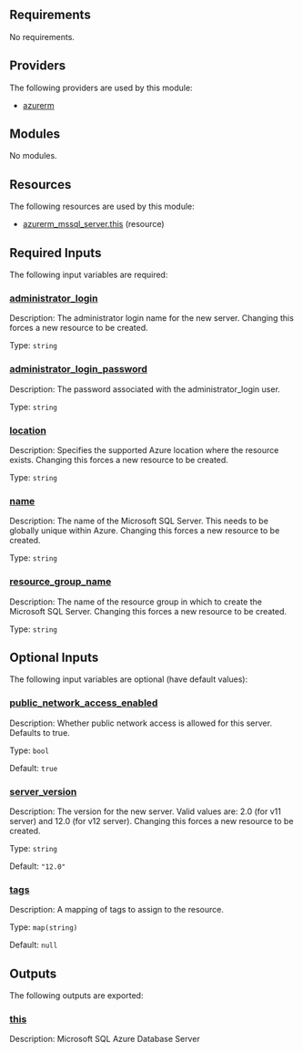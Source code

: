 <!-- BEGIN_TF_DOCS -->
## Requirements

No requirements.

## Providers

The following providers are used by this module:

- <a name="provider_azurerm"></a> [azurerm](#provider\_azurerm)

## Modules

No modules.

## Resources

The following resources are used by this module:

- [azurerm_mssql_server.this](https://registry.terraform.io/providers/hashicorp/azurerm/latest/docs/resources/mssql_server) (resource)

## Required Inputs

The following input variables are required:

### <a name="input_administrator_login"></a> [administrator\_login](#input\_administrator\_login)

Description: The administrator login name for the new server. Changing this forces a new resource to be created.

Type: `string`

### <a name="input_administrator_login_password"></a> [administrator\_login\_password](#input\_administrator\_login\_password)

Description: The password associated with the administrator\_login user.

Type: `string`

### <a name="input_location"></a> [location](#input\_location)

Description: Specifies the supported Azure location where the resource exists. Changing this forces a new resource to be created.

Type: `string`

### <a name="input_name"></a> [name](#input\_name)

Description: The name of the Microsoft SQL Server. This needs to be globally unique within Azure. Changing this forces a new resource to be created.

Type: `string`

### <a name="input_resource_group_name"></a> [resource\_group\_name](#input\_resource\_group\_name)

Description: The name of the resource group in which to create the Microsoft SQL Server. Changing this forces a new resource to be created.

Type: `string`

## Optional Inputs

The following input variables are optional (have default values):

### <a name="input_public_network_access_enabled"></a> [public\_network\_access\_enabled](#input\_public\_network\_access\_enabled)

Description: Whether public network access is allowed for this server. Defaults to true.

Type: `bool`

Default: `true`

### <a name="input_server_version"></a> [server\_version](#input\_server\_version)

Description: The version for the new server. Valid values are: 2.0 (for v11 server) and 12.0 (for v12 server). Changing this forces a new resource to be created.

Type: `string`

Default: `"12.0"`

### <a name="input_tags"></a> [tags](#input\_tags)

Description: A mapping of tags to assign to the resource.

Type: `map(string)`

Default: `null`

## Outputs

The following outputs are exported:

### <a name="output_this"></a> [this](#output\_this)

Description: Microsoft SQL Azure Database Server
<!-- END_TF_DOCS -->
